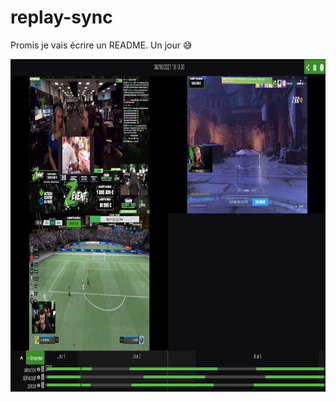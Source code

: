 # replay-sync

Promis je vais écrire un README. Un jour 😅

<div align=center">
<img width="1024" height="532" src="screenshot.jpg" alt="Screenshot">
</div>
